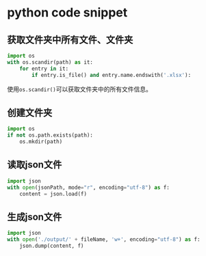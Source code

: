 # python code snippet

## 获取文件夹中所有文件、文件夹

``` python
import os
with os.scandir(path) as it:
    for entry in it:
        if entry.is_file() and entry.name.endswith('.xlsx'):
```

使用`os.scandir()`可以获取文件夹中的所有文件信息。

## 创建文件夹

``` python
import os
if not os.path.exists(path):
    os.mkdir(path)
```

## 读取json文件

``` python
import json
with open(jsonPath, mode="r", encoding="utf-8") as f:
    content = json.load(f)
```

## 生成json文件

``` python
import json
with open('./output/' + fileName, 'w+', encoding="utf-8") as f:
    json.dump(content, f)
```